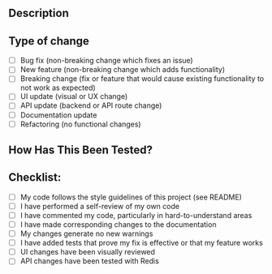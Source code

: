 ## Description

<!-- Please provide a brief description of the changes in this PR. -->

## Type of change

- [ ] Bug fix (non-breaking change which fixes an issue)
- [ ] New feature (non-breaking change which adds functionality)
- [ ] Breaking change (fix or feature that would cause existing functionality to not work as expected)
- [ ] UI update (visual or UX change)
- [ ] API update (backend or API route change)
- [ ] Documentation update
- [ ] Refactoring (no functional changes)

## How Has This Been Tested?

<!-- Please describe the tests that you ran to verify your changes. Include UI, API, and integration tests if relevant. -->

## Checklist:

- [ ] My code follows the style guidelines of this project (see README)
- [ ] I have performed a self-review of my own code
- [ ] I have commented my code, particularly in hard-to-understand areas
- [ ] I have made corresponding changes to the documentation
- [ ] My changes generate no new warnings
- [ ] I have added tests that prove my fix is effective or that my feature works
- [ ] UI changes have been visually reviewed
- [ ] API changes have been tested with Redis
